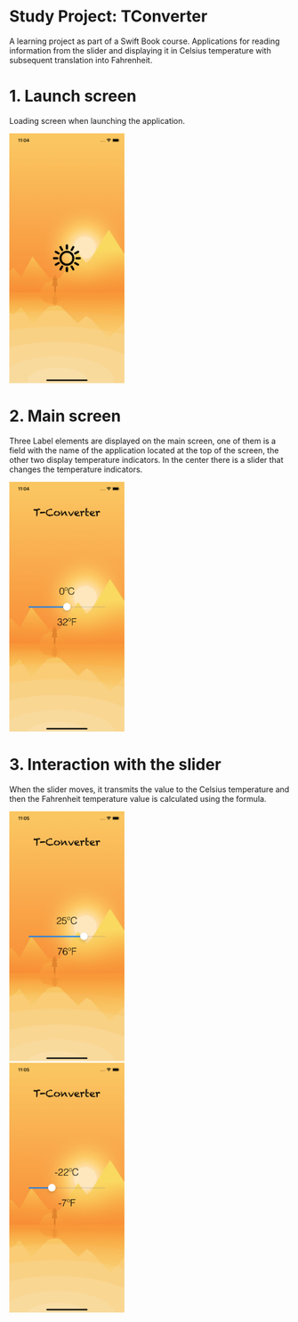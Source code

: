 # Study Project: TConverter
A learning project as part of a Swift Book course. Applications for reading information from the slider and displaying it in Celsius temperature with subsequent translation into Fahrenheit.

# 1. Launch screen
Loading screen when launching the application.

<img src = "Screenshot/LaunchScreen.png" width = "207" height = "448">

# 2. Main screen
Three Label elements are displayed on the main screen, one of them is a field with the name of the application located at the top of the screen, the other two display temperature indicators. In the center there is a slider that changes the temperature indicators.

<img src = "Screenshot/MainScreen.png" width = "207" height = "448">

# 3. Interaction with the slider
When the slider moves, it transmits the value to the Celsius temperature and then the Fahrenheit temperature value is calculated using the formula.

<div class="row">
  <div class="column">
    <img src = "Screenshot/PlusTemp.png" width = "207" height = "448">
  </div>
  <div class="column">
    <img src = "Screenshot/MinusTemp.png" width = "207" height = "448">
  </div>
</div>

